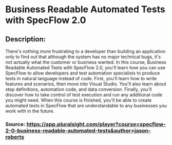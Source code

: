 # Business Readable Automated Tests with SpecFlow 2.0

## Description:
There's nothing more frustrating to a developer than building an application only to find out that although the system has no major technical bugs, it's not actually what the customer or business wanted. In this course, Business Readable Automated Tests with SpecFlow 2.0, you'll learn how you can use SpecFlow to allow developers and test automation specialists to produce tests in natural language instead of code. First, you'll learn how to write features and scenarios, then move into Visual Studio. You'll also learn about step definitions, automation code, and data conversion. Finally, you'll discover how to take control of test execution and run any additional code you might need. When this course is finished, you'll be able to create automated tests in SpecFlow that are understandable to any businesses you work with in the future.

### Source: https://app.pluralsight.com/player?course=specflow-2-0-business-readable-automated-tests&author=jason-roberts
